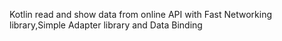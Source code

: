 Kotlin read and show data from online API with Fast Networking library,Simple Adapter library and Data Binding
